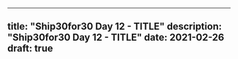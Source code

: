 
---
title: "Ship30for30 Day 12 - TITLE"
description: "Ship30for30 Day 12 - TITLE"
date: 2021-02-26
draft: true
---

